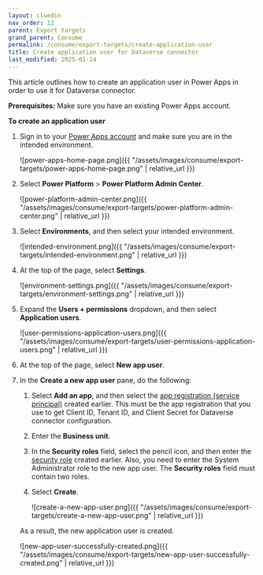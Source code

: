```yaml
---
layout: cluedin
nav_order: 12
parent: Export targets
grand_parent: Consume
permalink: /consume/export-targets/create-application-user
title: Create application user for Dataverse connector
last_modified: 2025-01-14
---
```


This article outlines how to create an application user in Power Apps in order to use it for Dataverse connector.

**Prerequisites:** Make sure you have an existing Power Apps account.

**To create an application user**

1. Sign in to your [Power Apps account](https://make.powerapps.com/) and make sure you are in the intended environment.

    ![power-apps-home-page.png]({{ "/assets/images/consume/export-targets/power-apps-home-page.png" | relative_url }})

1. Select **Power Platform** > **Power Platform Admin Center**.

    ![power-platform-admin-center.png]({{ "/assets/images/consume/export-targets/power-platform-admin-center.png" | relative_url }})

1. Select **Environments**, and then select your intended environment.

   ![intended-environment.png]({{ "/assets/images/consume/export-targets/intended-environment.png" | relative_url }})

1. At the top of the page, select **Settings**.

    ![environment-settings.png]({{ "/assets/images/consume/export-targets/environment-settings.png" | relative_url }})

1. Expand the **Users + permissions** dropdown, and then select **Application users**.

    ![user-permissions-application-users.png]({{ "/assets/images/consume/export-targets/user-permissions-application-users.png" | relative_url }})

1. At the top of the page, select **New app user**.

1. In the **Create a new app user** pane, do the following:

    1. Select **Add an app**, and then select the [app registration (service principal)](/consume/export-targets/create-service-principal) created earlier. This must be the app registration that you use to get Client ID, Tenant ID, and Client Secret for Dataverse connector configuration.

    1. Enter the **Business unit**.

    1. In the **Security roles** field, select the pencil icon, and then enter the [security role](/consume/export-targets/create-security-role) created earlier. Also, you need to enter the System Administrator role to the new app user. The **Security roles** field must contain two roles.

    1. Select **Create**.

        ![create-a-new-app-user.png]({{ "/assets/images/consume/export-targets/create-a-new-app-user.png" | relative_url }})

    As a result, the new application user is created.

    ![new-app-user-successfully-created.png]({{ "/assets/images/consume/export-targets/new-app-user-successfully-created.png" | relative_url }})
